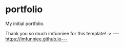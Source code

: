 # portfolio
 My initial portfolio.

 Thank you so much imfunniee for this template! :> ---https://imfunniee.github.io---

